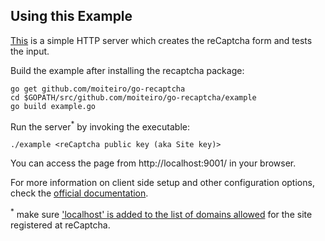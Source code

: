 ## Using this Example

[This](example.go) is a simple HTTP server which creates the reCaptcha form and tests the input.

Build the example after installing the recaptcha package:

```
go get github.com/moiteiro/go-recaptcha
cd $GOPATH/src/github.com/moiteiro/go-recaptcha/example
go build example.go
```

Run the server<sup>&#42;</sup> by invoking the executable:

```
./example <reCaptcha public key (aka Site key)>
```

You can access the page from http://localhost:9001/ in your browser.

For more information on client side setup and other configuration options, check the [official documentation](https://developers.google.com/recaptcha/intro).

 <sup>&#42;</sup> make sure ['localhost' is added to the list of domains allowed](https://developers.google.com/recaptcha/docs/domain_validation) for the site registered at reCaptcha.
